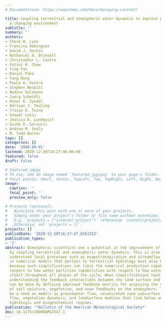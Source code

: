 ```yaml
---
# Documentation: https://wowchemy.com/docs/managing-content/

title: Coupling terrestrial and atmospheric water dynamics to improve prediction in
  a changing environment
subtitle: ''
summary: ''
authors:
- Steve W. Lyon
- Francina Dominguez
- David J. Gochis
- Nathaniel A. Brunsell
- Christopher L. Castro
- Fotini K. Chow
- Ying Fan
- Daniel Fuka
- Yang Hong
- Paula A. Kucera
- Stephen Nesbitt
- Nadine Salzmann
- Juerg Schmidli
- Peter K. Synder
- Adriaan J. Teuling
- Tracye E. Twine
- Samuel Levis
- Jessica D. Lundquist
- Guido D. Salvucci
- Andrea M. Sealy
- M. Todd Walter
tags: []
categories: []
date: '2008-09-01'
lastmod: 2020-12-20T10:27:48-06:00
featured: false
draft: false

# Featured image
# To use, add an image named `featured.jpg/png` to your page's folder.
# Focal points: Smart, Center, TopLeft, Top, TopRight, Left, Right, BottomLeft, Bottom, BottomRight.
image:
  caption: ''
  focal_point: ''
  preview_only: false

# Projects (optional).
#   Associate this post with one or more of your projects.
#   Simply enter your project's folder or file name without extension.
#   E.g. `projects = ["internal-project"]` references `content/project/deep-learning/index.md`.
#   Otherwise, set `projects = []`.
projects: []
publishDate: '2020-12-20T16:27:47.835235Z'
publication_types:
- '2'
abstract: Atmospheric scientists see a potential in the improvement of climate prediction
  by coupling terrestrial and atmospheric water dynamics. This is also important to
  understand local processes such as evapotranspiration and streamflow. Simplifications
  in numerical models that pertain to terrestrial hydrology must also be addressed
  because such simplifications can limit the numerical prediction capabilities with
  respect to how water partition capabilities with respect to how water partitions
  itself throughout all phases of the cycle. When simplifications have been addressed,
  understanding the feedback interactions between the land surface and the atmosphere
  can be done by defining improved feedback metrics for assessing the relative magnitude
  of soil moisture, vegetation, and snow feedbacks on the atmosphere. There will also
  be a need on models as groundwater flow, unsaturated zone subsurface flow, atmospheric
  flow, vegetation dynamics, and landsurface modules that link below and above-ground
  hydrologic and biogeochemical regimes.
publication: '*Bulletin of the American Meteorological Society*'
doi: 10.1175/2008BAMS2547.1
---
```

